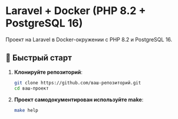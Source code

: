 # Laravel + Docker (PHP 8.2 + PostgreSQL 16)

Проект на Laravel в Docker-окружении с PHP 8.2 и PostgreSQL 16.

## 🚀 Быстрый старт

1. **Клонируйте репозиторий**:
   ```bash
   git clone https://github.com/ваш-репозиторий.git
   cd ваш-проект

2. **Проект самодокументирован используйте make**:
    ```bash
    make help
    ```
